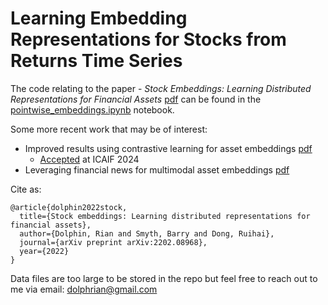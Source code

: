 # Learning Embedding Representations for Stocks from Returns Time Series

The code relating to the paper - *Stock Embeddings: Learning Distributed Representations for Financial Assets* [pdf](https://arxiv.org/pdf/2202.08968.pdf) can be found in the [pointwise_embeddings.ipynb](https://github.com/rian-dolphin/stock-embeddings/blob/main/pointwise_embeddings.ipynb) notebook.

Some more recent work that may be of interest:
- Improved results using contrastive learning for asset embeddings [pdf](https://arxiv.org/pdf/2407.18645)
  - [Accepted](https://dl.acm.org/doi/10.1145/3677052.3698610) at ICAIF 2024
- Leveraging financial news for multimodal asset embeddings [pdf](https://arxiv.org/pdf/2211.06378)

Cite as:
```
@article{dolphin2022stock,
  title={Stock embeddings: Learning distributed representations for financial assets},
  author={Dolphin, Rian and Smyth, Barry and Dong, Ruihai},
  journal={arXiv preprint arXiv:2202.08968},
  year={2022}
}
```

Data files are too large to be stored in the repo but feel free to reach out to me via email: dolphrian@gmail.com
